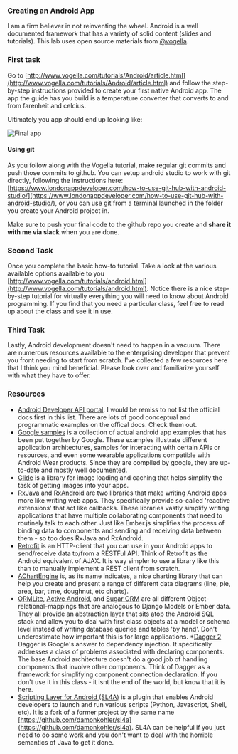 ### Creating an Android App
I am a firm believer in not reinventing the wheel. Android is a well documented framework that has a variety of solid content (slides and tutorials). This lab uses open source materials from [@vogella](https://github.com/vogellacompany).

### First task
Go to [http://www.vogella.com/tutorials/Android/article.html](http://www.vogella.com/tutorials/Android/article.html) and follow the step-by-step instructions provided to create your first native Android app. The app the guide has you build is a temperature converter that converts to and from farenheit and celcius.

Ultimately you app should end up looking like:

![Final app](http://www.vogella.com/tutorials/Android/img/xtemperature96.png.pagespeed.ic.Qf89ajp3Vp.webp)

#### Using git
As you follow along with the Vogella tutorial, make regular git commits and push those commits to github. You can setup android studio to work with git directly, following the instructions here: [https://www.londonappdeveloper.com/how-to-use-git-hub-with-android-studio/](https://www.londonappdeveloper.com/how-to-use-git-hub-with-android-studio/), or you can use git from a terminal launched in the folder you create your Android project in.

Make sure to push your final code to the github repo you create and **share it with me via slack** when you are done.

### Second Task
Once you complete the basic how-to tutorial. Take a look at the various available options available to you [http://www.vogella.com/tutorials/android.html](http://www.vogella.com/tutorials/android.html). Notice there is a nice step-by-step tutorial for virtually everything you will need to know about Android programming. If you find that you need a particular class, feel free to read up about the class and see it in use.

### Third Task
Lastly, Android development doesn't need to happen in a vacuum. There are numerous resources available to the enterprising developer that prevent you front needing to start from scratch. I've collected a few resources here that I think you mind beneficial. Please look over and familiarize yourself with what they have to offer.

### Resources
* [Android Developer API portal](https://developer.android.com/guide/index.html). I would be remiss to not list the official docs first in this list. There are lots of good conceptual and programmatic examples on the offical docs. Check them out.
* [Google samples](https://github.com/googlesamples) is a collection of actual android app examples that has been put together by Google. These examples illustrate different application architectures, samples for interacting with certain APIs or resources, and even some wearable applications compatible with Android Wear products. Since they are compiled by google, they are up-to-date and mostly well documented.
* [Glide](https://github.com/bumptech/glide) is a library for image loading and caching that helps simplify the task of getting images into your apps.
* [RxJava](https://github.com/ReactiveX/RxJava) and [RxAndroid](https://github.com/ReactiveX/RxAndroid) are two libraries that make writing Android apps more like writing web apps. They specifically provide so-called 'reactive extensions' that act like callbacks. These libraries vastly simplify writing applications that have multiple collaborating components that need to routinely talk to each other. Just like Ember.js simplifies the process of binding data to components and sending and receiving data between them - so too does RxJava and RxAndroid.
* [Retrofit](http://square.github.io/retrofit/) is an HTTP-client that you can use in your Android apps to send/receive data to/from a RESTFul API. Think of Retrofit as the Android equivalent of AJAX. It is way simpler to use a library like this than to manually implement a REST client from scratch.
* [AChartEngine](https://github.com/ddanny/achartengine) is, as its name indicates, a nice charting library that can help you create and present a range of different data diagrams (line, pie, area, bar, time, doughnut, etc charts). 
* [ORMLite](http://ormlite.com/), [Active Android](http://www.activeandroid.com/), and [Sugar ORM](http://satyan.github.io/sugar/index.html) are all different Object-relational-mappings that are analogous to Django Models or Ember data. They all provide an abstraction layer that sits atop the Android SQL stack and allow you to deal with first class objects at a model or schema level instead of writing database queries and tables 'by hand'. Don't underestimate how important this is for large applications.
*[Dagger 2](https://github.com/google/Dagger) Dagger is Google's answer to dependency injection. It specifically addresses a class of problems associated with declaring components. The base Android architecture doesn't do a good job of handling components that involve other components. Think of Dagger as a framework for simplifying component connection declaration. If you don't use it in this class - it isnt the end of the world, but know that it is here.
* [Scripting Layer for Android (SL4A)](https://github.com/kuri65536/sl4a) is a plugin that enables Android developers to launch and run various scripts (Python, Javascript, Shell, etc). It is a fork of a former project by the same name [https://github.com/damonkohler/sl4a](https://github.com/damonkohler/sl4a). SL4A can be helpful if you just need to do some work and you don't want to deal with the horrible semantics of Java to get it done. 
